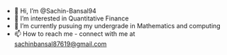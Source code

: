 - 👋 Hi, I’m @Sachin-Bansal94
- 👀 I’m interested in Quantitative Finance
- 🌱 I’m currently pusuing my undergrade in Mathematics and computing
- 📫 How to reach me - connect with me at sachinbansal87619@gmail.com

<!---
Sachin-Bansal94/Sachin-Bansal94 is a ✨ special ✨ repository because its `README.md` (this file) appears on your GitHub profile.
You can click the Preview link to take a look at your changes.
--->
